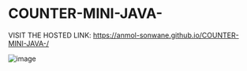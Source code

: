 # COUNTER-MINI-JAVA-

VISIT THE HOSTED LINK: https://anmol-sonwane.github.io/COUNTER-MINI-JAVA-/

![image](https://user-images.githubusercontent.com/84391825/128659678-dd518b9d-dfab-48a5-acdb-a637be90b1e7.png)

